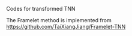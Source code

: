 Codes for transformed TNN

The Framelet method is implemented from https://github.com/TaiXiangJiang/Framelet-TNN
